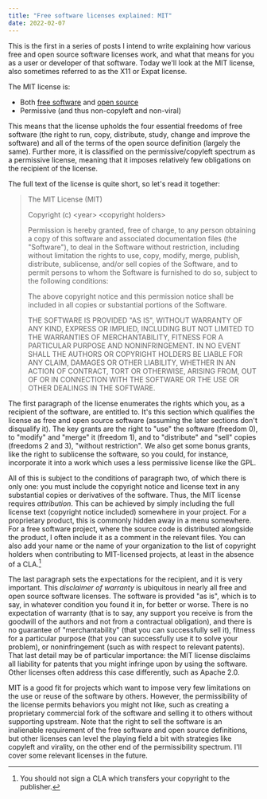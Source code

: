 ```yaml
---
title: "Free software licenses explained: MIT"
date: 2022-02-07
---
```


This is the first in a series of posts I intend to write explaining how various
free and open source software licenses work, and what that means for you as a
user or developer of that software. Today we'll look at the MIT license, also
sometimes referred to as the X11 or Expat license.

The MIT license is:

* Both [free software] and [open source]
* Permissive (and thus non-copyleft and non-viral)

[Free Software]: https://www.gnu.org/philosophy/free-sw.en.html
[Open Source]: https://opensource.org/osd

This means that the license upholds the four essential freedoms of free software
(the right to run, copy, distribute, study, change and improve the software) and
all of the terms of the open source definition (largely the same). Further more,
it is classified on the permissive/copyleft spectrum as a permissive license,
meaning that it imposes relatively few obligations on the recipient of the
license.

The full text of the license is quite short, so let's read it together:

> The MIT License (MIT)
> 
> Copyright (c) \<year\> \<copyright holders\>
> 
> Permission is hereby granted, free of charge, to any person obtaining a copy of this software and associated documentation files (the "Software"), to deal in the Software without restriction, including without limitation the rights to use, copy, modify, merge, publish, distribute, sublicense, and/or sell copies of the Software, and to permit persons to whom the Software is furnished to do so, subject to the following conditions:
> 
> The above copyright notice and this permission notice shall be included in all copies or substantial portions of the Software.
> 
> THE SOFTWARE IS PROVIDED "AS IS", WITHOUT WARRANTY OF ANY KIND, EXPRESS OR IMPLIED, INCLUDING BUT NOT LIMITED TO THE WARRANTIES OF MERCHANTABILITY, FITNESS FOR A PARTICULAR PURPOSE AND NONINFRINGEMENT. IN NO EVENT SHALL THE AUTHORS OR COPYRIGHT HOLDERS BE LIABLE FOR ANY CLAIM, DAMAGES OR OTHER LIABILITY, WHETHER IN AN ACTION OF CONTRACT, TORT OR OTHERWISE, ARISING FROM, OUT OF OR IN CONNECTION WITH THE SOFTWARE OR THE USE OR OTHER DEALINGS IN THE SOFTWARE.

The first paragraph of the license enumerates the rights which you, as a
recipient of the software, are entitled to. It's this section which qualifies
the license as free and open source software (assuming the later sections don't
disqualify it). The key grants are the right to "use" the software (freedom 0),
to "modify" and "merge" it (freedom 1), and to "distribute" and "sell" copies
(freedoms 2 and 3), "without restriction". We also get some bonus grants, like
the right to sublicense the software, so you could, for instance, incorporate it
into a work which uses a less permissive license like the GPL.

All of this is subject to the conditions of paragraph two, of which there is
only one: you must include the copyright notice and license text in any
substantial copies or derivatives of the software. Thus, the MIT license
requires *attribution*. This can be achieved by simply including the full
license text (copyright notice included) somewhere in your project. For a
proprietary product, this is commonly hidden away in a menu somewhere. For a
free software project, where the source code is distributed alongside the
product, I often include it as a comment in the relevant files. You can also add
your name or the name of your organization to the list of copyright holders when
contributing to MIT-licensed projects, at least in the absence of a CLA.[^1]

[^1]: You should not sign a CLA which transfers your copyright to the publisher.

The last paragraph sets the expectations for the recipient, and it is very
important. This *disclaimer of warranty* is ubiquitous in nearly all free and
open source software licenses. The software is provided "as is", which is to
say, in whatever condition you found it in, for better or worse. There is no
expectation of warranty (that is to say, any support you receive is from the
goodwill of the authors and not from a contractual obligation), and there is no
guarantee of "merchantability" (that you can successfully sell it), fitness for
a particular purpose (that you can successfully use it to solve your problem),
or noninfringement (such as with respect to relevant patents). That last detail
may be of particular importance: the MIT license disclaims all liability for
patents that you might infringe upon by using the software. Other licenses often
address this case differently, such as Apache 2.0.

MIT is a good fit for projects which want to impose very few limitations on the
use or reuse of the software by others. However, the permissibility of the
license permits behaviors you might not like, such as creating a proprietary
commercial fork of the software and selling it to others without supporting
upstream. Note that the right to sell the software is an inalienable requirement
of the free software and open source definitions, but other licenses can level
the playing field a bit with strategies like copyleft and virality, on the other
end of the permissibility spectrum. I'll cover some relevant licenses in the
future.

